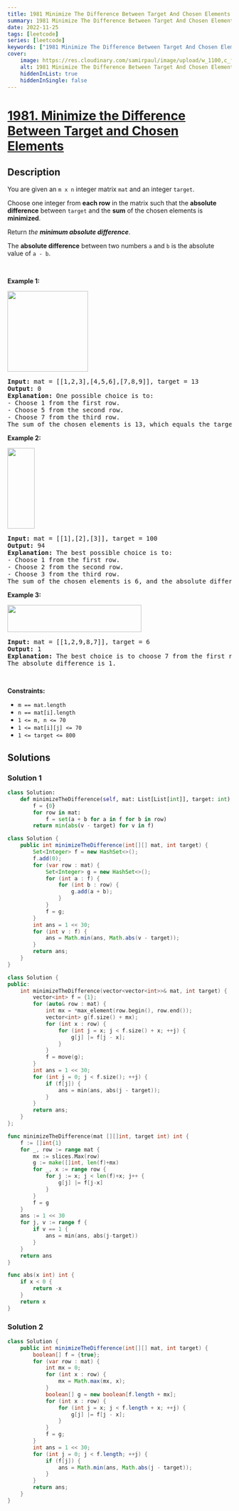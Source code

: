 ```yaml
---
title: 1981 Minimize The Difference Between Target And Chosen Elements
summary: 1981 Minimize The Difference Between Target And Chosen Elements LeetCode Solution Explained
date: 2022-11-25
tags: [leetcode]
series: [leetcode]
keywords: ["1981 Minimize The Difference Between Target And Chosen Elements LeetCode Solution Explained in all languages", "1981 Minimize The Difference Between Target And Chosen Elements", "LeetCode", "leetcode solution in Python3 C++ Java Go PHP Ruby Swift TypeScript Rust C# JavaScript C", "GeeksforGeeks", "InterviewBit", "Coding Ninjas", "HackerRank", "HackerEarth", "CodeChef", "TopCoder", "AlgoExpert", "freeCodeCamp", "Codeforces", "GitHub", "AtCoder", "Samir Paul"]
cover:
    image: https://res.cloudinary.com/samirpaul/image/upload/w_1100,c_fit,co_rgb:FFFFFF,l_text:Arial_75_bold:1981 Minimize The Difference Between Target And Chosen Elements - Solution Explained/problem-solving.webp
    alt: 1981 Minimize The Difference Between Target And Chosen Elements
    hiddenInList: true
    hiddenInSingle: false
---
```



# [1981. Minimize the Difference Between Target and Chosen Elements](https://leetcode.com/problems/minimize-the-difference-between-target-and-chosen-elements)


## Description

<p>You are given an <code>m x n</code> integer matrix <code>mat</code> and an integer <code>target</code>.</p>

<p>Choose one integer from <strong>each row</strong> in the matrix such that the <strong>absolute difference</strong> between <code>target</code> and the <strong>sum</strong> of the chosen elements is <strong>minimized</strong>.</p>

<p>Return <em>the <strong>minimum absolute difference</strong></em>.</p>

<p>The <strong>absolute difference</strong> between two numbers <code>a</code> and <code>b</code> is the absolute value of <code>a - b</code>.</p>

<p>&nbsp;</p>
<p><strong class="example">Example 1:</strong></p>
<img alt="" src="https://spcdn.pages.dev/leetcode/problems/1981.Minimize%20the%20Difference%20Between%20Target%20and%20Chosen%20Elements/images/matrix1.png" style="width: 181px; height: 181px;" />
<pre>
<strong>Input:</strong> mat = [[1,2,3],[4,5,6],[7,8,9]], target = 13
<strong>Output:</strong> 0
<strong>Explanation:</strong> One possible choice is to:
- Choose 1 from the first row.
- Choose 5 from the second row.
- Choose 7 from the third row.
The sum of the chosen elements is 13, which equals the target, so the absolute difference is 0.
</pre>

<p><strong class="example">Example 2:</strong></p>
<img alt="" src="https://spcdn.pages.dev/leetcode/problems/1981.Minimize%20the%20Difference%20Between%20Target%20and%20Chosen%20Elements/images/matrix1-1.png" style="width: 61px; height: 181px;" />
<pre>
<strong>Input:</strong> mat = [[1],[2],[3]], target = 100
<strong>Output:</strong> 94
<strong>Explanation:</strong> The best possible choice is to:
- Choose 1 from the first row.
- Choose 2 from the second row.
- Choose 3 from the third row.
The sum of the chosen elements is 6, and the absolute difference is 94.
</pre>

<p><strong class="example">Example 3:</strong></p>
<img alt="" src="https://spcdn.pages.dev/leetcode/problems/1981.Minimize%20the%20Difference%20Between%20Target%20and%20Chosen%20Elements/images/matrix1-3.png" style="width: 301px; height: 61px;" />
<pre>
<strong>Input:</strong> mat = [[1,2,9,8,7]], target = 6
<strong>Output:</strong> 1
<strong>Explanation:</strong> The best choice is to choose 7 from the first row.
The absolute difference is 1.
</pre>

<p>&nbsp;</p>
<p><strong>Constraints:</strong></p>

<ul>
	<li><code>m == mat.length</code></li>
	<li><code>n == mat[i].length</code></li>
	<li><code>1 &lt;= m, n &lt;= 70</code></li>
	<li><code>1 &lt;= mat[i][j] &lt;= 70</code></li>
	<li><code>1 &lt;= target &lt;= 800</code></li>
</ul>

## Solutions

### Solution 1

<!-- tabs:start -->

```python
class Solution:
    def minimizeTheDifference(self, mat: List[List[int]], target: int) -> int:
        f = {0}
        for row in mat:
            f = set(a + b for a in f for b in row)
        return min(abs(v - target) for v in f)
```

```java
class Solution {
    public int minimizeTheDifference(int[][] mat, int target) {
        Set<Integer> f = new HashSet<>();
        f.add(0);
        for (var row : mat) {
            Set<Integer> g = new HashSet<>();
            for (int a : f) {
                for (int b : row) {
                    g.add(a + b);
                }
            }
            f = g;
        }
        int ans = 1 << 30;
        for (int v : f) {
            ans = Math.min(ans, Math.abs(v - target));
        }
        return ans;
    }
}
```

```cpp
class Solution {
public:
    int minimizeTheDifference(vector<vector<int>>& mat, int target) {
        vector<int> f = {1};
        for (auto& row : mat) {
            int mx = *max_element(row.begin(), row.end());
            vector<int> g(f.size() + mx);
            for (int x : row) {
                for (int j = x; j < f.size() + x; ++j) {
                    g[j] |= f[j - x];
                }
            }
            f = move(g);
        }
        int ans = 1 << 30;
        for (int j = 0; j < f.size(); ++j) {
            if (f[j]) {
                ans = min(ans, abs(j - target));
            }
        }
        return ans;
    }
};
```

```go
func minimizeTheDifference(mat [][]int, target int) int {
	f := []int{1}
	for _, row := range mat {
		mx := slices.Max(row)
		g := make([]int, len(f)+mx)
		for _, x := range row {
			for j := x; j < len(f)+x; j++ {
				g[j] |= f[j-x]
			}
		}
		f = g
	}
	ans := 1 << 30
	for j, v := range f {
		if v == 1 {
			ans = min(ans, abs(j-target))
		}
	}
	return ans
}

func abs(x int) int {
	if x < 0 {
		return -x
	}
	return x
}
```

<!-- tabs:end -->

### Solution 2

<!-- tabs:start -->

```java
class Solution {
    public int minimizeTheDifference(int[][] mat, int target) {
        boolean[] f = {true};
        for (var row : mat) {
            int mx = 0;
            for (int x : row) {
                mx = Math.max(mx, x);
            }
            boolean[] g = new boolean[f.length + mx];
            for (int x : row) {
                for (int j = x; j < f.length + x; ++j) {
                    g[j] |= f[j - x];
                }
            }
            f = g;
        }
        int ans = 1 << 30;
        for (int j = 0; j < f.length; ++j) {
            if (f[j]) {
                ans = Math.min(ans, Math.abs(j - target));
            }
        }
        return ans;
    }
}
```

<!-- tabs:end -->

<!-- end -->
